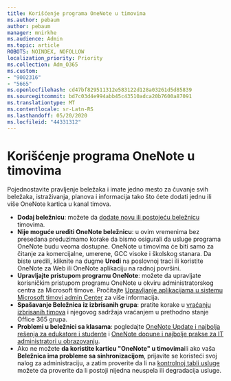 ```yaml
---
title: Korišćenje programa OneNote u timovima
ms.author: pebaum
author: pebaum
manager: mnirkhe
ms.audience: Admin
ms.topic: article
ROBOTS: NOINDEX, NOFOLLOW
localization_priority: Priority
ms.collection: Adm_O365
ms.custom:
- "9002316"
- "5665"
ms.openlocfilehash: cd47bf829511312e583122d128a03261d5d85839
ms.sourcegitcommit: bd7c03d4e994abb45c43510adca20b7600a87091
ms.translationtype: MT
ms.contentlocale: sr-Latn-RS
ms.lasthandoff: 05/20/2020
ms.locfileid: "44331312"
---
```

# <a name="using-onenote-in-teams"></a>Korišćenje programa OneNote u timovima

Pojednostavite pravljenje beležaka i imate jedno mesto za čuvanje svih beležaka, istraživanja, planova i informacija tako što ćete dodati jednu ili više OneNote kartica u kanal timova.

- **Dodaj beležnicu**: možete da [dodate novu ili postojeću beležnicu](https://support.microsoft.com/en-us/office/add-a-onenote-notebook-to-teams-0ec78cc3-ba3b-4279-a88e-aa40af9865c2) timovima.
- **Nije moguće urediti OneNote beležnicu**: u ovim vremenima bez presedana preduzimamo korake da bismo osigurali da usluge programa OneNote budu veoma dostupne.  OneNote u timovima će biti samo za čitanje za komercijalne, umerene, GCC visoke i školskog stanara. Da biste uredili, kliknite na dugme **Uredi** na poslovnoj traci ili koristite OneNote za Web ili OneNote aplikaciju na radnoj površini.
- **Upravljajte pristupom programu OneNote**: možete da upravljate korisničkim pristupom programu OneNote u okviru administratorskog centra za Microsoft timove. Pročitajte [Upravljanje aplikacijama u sistemu Microsoft timovi admin Center](https://docs.microsoft.com/MicrosoftTeams/manage-apps) za više informacija.
- **Spašavanje Beležnica iz izbrisanih grupa**: pratite korake u [vraćanju izbrisanih timova](https://docs.microsoft.com/microsoftteams/archive-or-delete-a-team#restore-a-deleted-team) i njegovog sadržaja vraćanjem u prethodno stanje Office 365 grupa.
- **Problemi u beležnici sa klasama**: pogledajte [OneNote Update i najbolja rešenja za edukatore i studente](https://support.office.com/article/onenote-update-and-best-practices-for-educators-and-students-dde775f0-8b06-4263-8b54-1e9ddc3dd146) i [OneNote dopune i najbolje prakse za IT administratori u obrazovanju](https://support.office.com/article/onenote-update-and-best-practices-for-it-admins-in-education-9d78f2b2-5e25-4288-b597-b4ba463c7b46?ui=en-US&rs=en-US&ad=US).
- Ako ne možete **da koristite karticu "OneNote" u timovima**ili ako vaša **Beležnica ima probleme sa sinhronizacijom**, prijavite se koristeći svoj nalog za administraciju, a zatim proverite da li na [kontrolnoj tabli usluge](https://docs.microsoft.com/office365/enterprise/view-service-health) možete da proverite da li postoji nijedna neuspela ili degradacija usluge.
